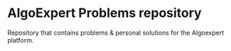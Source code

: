 # AlgoExpert Problems repository

Repository that contains problems & personal solutions for the Algoexpert platform.

